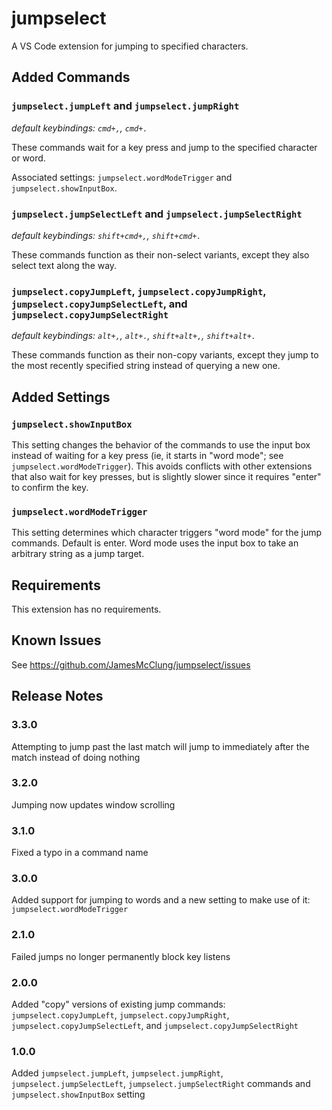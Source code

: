 # jumpselect

A VS Code extension for jumping to specified characters.

## Added Commands

### `jumpselect.jumpLeft` and `jumpselect.jumpRight`
_default keybindings: `cmd+,`, `cmd+.`_

These commands wait for a key press and jump to the specified character or word.

Associated settings: `jumpselect.wordModeTrigger` and  `jumpselect.showInputBox`.

### `jumpselect.jumpSelectLeft` and `jumpselect.jumpSelectRight`
_default keybindings: `shift+cmd+,`, `shift+cmd+.`_

These commands function as their non-select variants, except they also select text along the way.

### `jumpselect.copyJumpLeft`, `jumpselect.copyJumpRight`, `jumpselect.copyJumpSelectLeft`, and `jumpselect.copyJumpSelectRight`
_default keybindings: `alt+,`, `alt+.`, `shift+alt+,`, `shift+alt+.`_

These commands function as their non-copy variants, except they jump to the most recently specified string instead of querying a new one.

## Added Settings

### `jumpselect.showInputBox`

This setting changes the behavior of the commands to use the input box instead of waiting for a key press (ie, it starts in "word mode"; see `jumpselect.wordModeTrigger`). This avoids conflicts with other extensions that also wait for key presses, but is slightly slower since it requires "enter" to confirm the key.

### `jumpselect.wordModeTrigger`

This setting determines which character triggers "word mode" for the jump commands. Default is enter. Word mode uses the input box to take an arbitrary string as a jump target.

## Requirements

This extension has no requirements.

## Known Issues

See https://github.com/JamesMcClung/jumpselect/issues

## Release Notes

### 3.3.0

Attempting to jump past the last match will jump to immediately after the match instead of doing nothing

### 3.2.0

Jumping now updates window scrolling

### 3.1.0

Fixed a typo in a command name

### 3.0.0

Added support for jumping to words and a new setting to make use of it: `jumpselect.wordModeTrigger`

### 2.1.0

Failed jumps no longer permanently block key listens

### 2.0.0

Added "copy" versions of existing jump commands: `jumpselect.copyJumpLeft`, `jumpselect.copyJumpRight`, `jumpselect.copyJumpSelectLeft`, and `jumpselect.copyJumpSelectRight`

### 1.0.0

Added `jumpselect.jumpLeft`, `jumpselect.jumpRight`, `jumpselect.jumpSelectLeft`, `jumpselect.jumpSelectRight` commands and `jumpselect.showInputBox` setting
